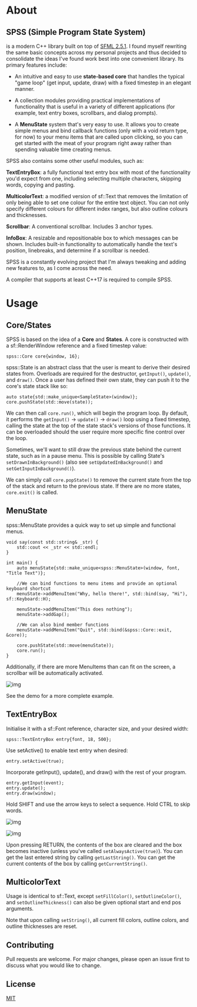 # About

## SPSS (Simple Program State System) 

is a modern C++ library 
built on top of [SFML 2.5.1](https://www.sfml-dev.org/). I found myself rewriting the same basic concepts across my personal projects and thus decided to consolidate the ideas I've found work best into one convenient library. Its primary features include:

* An intuitive and easy to use **state-based core** that handles the typical "game loop" (get input, update, draw) with a fixed timestep in an elegant manner. 

* A collection modules providing practical implementations of functionality that is useful in a variety of different applications (for example, text entry boxes, scrollbars, and dialog prompts).

* A **MenuState** system that's very easy to use. It allows you to create simple menus and bind callback functions (only with a void return type, for now) to your menu items that are called upon clicking, so you can get started with the meat of your program right away rather than spending valuable time creating menus. 

SPSS also contains some other useful modules, such as:

**TextEntryBox**: a fully functional text entry box with most of the functionality you'd expect from one, including selecting multiple characters, skipping words, copying and pasting.

**MulticolorText**: a modified version of sf::Text that removes the limitation of only being able to set one colour for the entire text object. You can not only specify different colours for different index ranges, but also outline colours and thicknesses.

**Scrollbar**: A conventional scrollbar. Includes 3 anchor types.

**InfoBox**: A resizable and repositionable box to which messages can be shown. Includes built-in functionality to automatically handle the text's position, linebreaks, and determine if a scrollbar is needed.

SPSS is a constantly evolving project that I'm always tweaking and adding new features to, as I come across the need.

A compiler that supports at least C++17 is required to compile SPSS.

# Usage

## Core/States

SPSS is based on the idea of a **Core** and **States**. A core is constructed with a sf::RenderWindow reference and a fixed timestep value:

`spss::Core core{window, 16};`

spss::State is an abstract class that the user is meant to derive their desired states from. Overloads are required for the destructor, `getInput()`, `update()`, and `draw()`. Once a user has defined their own state, they can push it to the core's state stack like so:

```
auto state{std::make_unique<SampleState>(window)};
core.pushState(std::move(state));
```

We can then call `core.run()`, which will begin the program loop. By default, it performs the `getInput()` -> `update()` -> `draw()` loop using a fixed timestep, calling the state at the top of the state stack's versions of those functions. It can be overloaded should the user require more specific fine control over the loop.

Sometimes, we'll want to still draw the previous state behind the current state, such as in a pause menu. This is possible by calling State's `setDrawnInBackground()` (also see `setUpdatedInBackground()` and `setGetInputInBackground()`).

We can simply call `core.popState()` to remove the current state from the top of the stack and return to the previous state. If there are no more states, `core.exit()` is called.

## MenuState

spss::MenuState provides a quick way to set up simple and functional menus. 

```
void say(const std::string& _str) {
	std::cout << _str << std::endl;
}

int main() {
	auto menuState{std::make_unique<spss::MenuState>(window, font, "Title Text")};

	//We can bind functions to menu items and provide an optional keyboard shortcut
	menuState->addMenuItem("Why, hello there!", std::bind(say, "Hi"), sf::Keyboard::H);

	menuState->addMenuItem("This does nothing");
	menuState->addGap();

	//We can also bind member functions
	menuState->addMenuItem("Quit", std::bind(&spss::Core::exit, &core));

	core.pushState(std::move(menuState));
	core.run();
}
```

Additionally, if there are more MenuItems than can fit on the screen, a scrollbar will be automatically activated.

![img](https://i.imgur.com/TmUWMYA.png)

See the demo for a more complete example.

## TextEntryBox

Initialise it with a sf::Font reference, character size, and 
your desired width:

`spss::TextEntryBox entry{font, 18, 500};`

Use setActive() to enable text entry when desired:

`entry.setActive(true);`

Incorporate getInput(), update(), and draw() with the rest of your program.

```
entry.getInput(event);
entry.update();
entry.draw(window);
```

Hold SHIFT and use the arrow keys to select a sequence. Hold CTRL to skip words.

![img](https://i.imgur.com/nS5mpXy.png)

![img](https://i.imgur.com/bHvac0k.png)

Upon pressing RETURN, the contents of the box are cleared and the box becomes inactive (unless you've called `setAlwaysActive(true)`). You can get the last entered string by calling `getLastString()`. You can get the current contents of the box by calling `getCurrentString()`.

## MulticolorText

Usage is identical to sf::Text, except `setFillColor()`, `setOutlineColor()`, and `setOutlineThickness()` can also be given optional start and end pos arguments.

Note that upon calling `setString()`, all current fill colors, outline colors, and outline thicknesses are reset.

## Contributing

Pull requests are welcome. For major changes, please open an issue first to discuss what you would like to change.

## License
[MIT](https://choosealicense.com/licenses/mit/)
